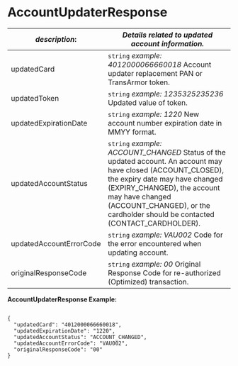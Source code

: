 
# AccountUpdaterResponse

| *description*:   | *Details related to updated account information.*|
|----|----|
| updatedCard |    ``` string ```  *example: 4012000066660018* Account updater replacement PAN or TransArmor token.|
| updatedToken |    ``` string ```  *example: 1235325235236* Updated value of token.|
| updatedExpirationDate |    ``` string ```  *example: 1220* New account number expiration date in MMYY format.|
| updatedAccountStatus |    ``` string ```  *example: ACCOUNT_CHANGED* Status of the updated account. An account may have closed (ACCOUNT_CLOSED), the expiry date may have changed (EXPIRY_CHANGED), the account may have changed (ACCOUNT_CHANGED), or the cardholder should be contacted (CONTACT_CARDHOLDER).|
| updatedAccountErrorCode |    ``` string ```  *example: VAU002* Code for the error encountered when updating account.|
| originalResponseCode |    ``` string ```  *example: 00* Original Response Code for re-authorized (Optimized) transaction.|  


**AccountUpdaterResponse Example:**

```{r}

{
  "updatedCard": "4012000066660018",
  "updatedExpirationDate": "1220",
  "updatedAccountStatus": "ACCOUNT_CHANGED",
  "updatedAccountErrorCode": "VAU002",
  "originalResponseCode": "00"
}
```  
 

  







